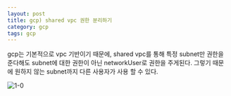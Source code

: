 ```yaml
---
layout: post
title: gcp) shared vpc 권한 분리하기
category: gcp
tags: gcp
---
```



gcp는 기본적으로 vpc 기반이기 때문에, shared vpc를 통해 특정 subnet만 권한을 준다해도 subnet에 대한 권한이 아닌 networkUser로 권한을 주게된다.
그렇기 때문에 원하지 않는 subnet까지 다른 사용자가 사용 할 수 있다.


![1-0](/assets/img/gcp/sharedvpcpermission/1-0.png)

